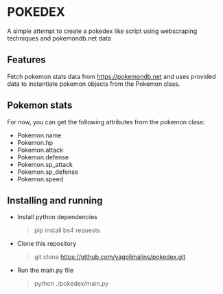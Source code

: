 # POKEDEX
A simple attempt to create a pokedex like script using webscraping techniques and pokemondb.net data

## Features
Fetch pokemon stats data from https://pokemondb.net and uses provided data to instantiate pokemon objects from the Pokemon class.

## Pokemon stats
For now, you can get the following attributes from the pokemon class:
- Pokemon.name
- Pokemon.hp
- Pokemon.attack
- Pokemon.defense
- Pokemon.sp_attack
- Pokemon.sp_defense
- Pokemon.speed

## Installing and running

- Install python dependencies

  > pip install bs4 requests
  
- Clone this repository

  > git clone https://github.com/yagolimalins/pokedex.git
  
- Run the main.py file

  > python ./pokedex/main.py
